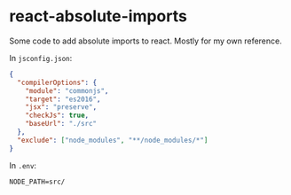 # react-absolute-imports
Some code to add absolute imports to react. Mostly for my own reference.


In ```jsconfig.json```:
```json
{
  "compilerOptions": {
    "module": "commonjs",
    "target": "es2016",
    "jsx": "preserve",
    "checkJs": true,
    "baseUrl": "./src"
  },
  "exclude": ["node_modules", "**/node_modules/*"]
}
```

In ```.env```:
```
NODE_PATH=src/
```

